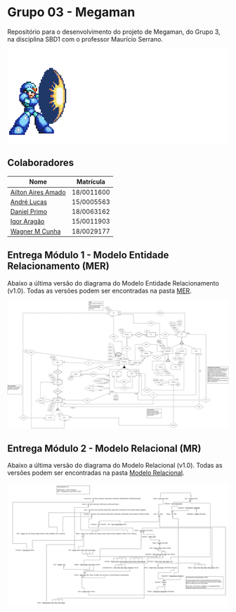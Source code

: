 # Grupo 03 - Megaman


Repositório para o desenvolvimento do projeto de Megaman, do Grupo 3, na disciplina SBD1 com o professor Maurício Serrano.

<p align="center">
    <img src="Assets/mega%20man.gif">
</p>

## Colaboradores

| Nome | Matrícula |
|----|------------|
| [Ailton Aires Amado](https://github.com/ailtonaires) | 18/0011600 |
| [André Lucas](https://github.com/andrelucasf) | 15/0005563 |
| [Daniel Primo](https://github.com/danieldagerom) | 18/0063162 |
| [Igor Aragão](https://github.com/roginaldosemog) | 15/0011903|
| [Wagner M Cunha](https://github.com/wagnermc506) | 18/0029177 |

## Entrega Módulo 1 - Modelo Entidade Relacionamento (MER)

Abaixo a última versão do diagrama do Modelo Entidade Relacionamento (v1.0). Todas as versões podem ser encontradas na pasta [MER](./MER).

<p align="center">
    <img src="MER/MER_megaman_mud_v1.0.jpg">
</p>

## Entrega Módulo 2 - Modelo Relacional (MR)

Abaixo a última versão do diagrama do Modelo Relacional (v1.0). Todas as versões podem ser encontradas na pasta [Modelo Relacional](./Modelo_Relacional).

<p align="center">
    <img src="Modelo_Relacional/Modelo_Relacional_v1.0.png">
</p>
